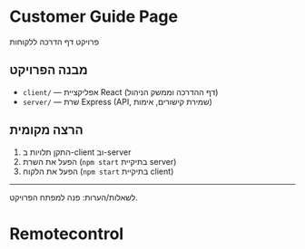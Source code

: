 # Customer Guide Page

פרויקט דף הדרכה ללקוחות

## מבנה הפרויקט
- `client/` — אפליקציית React (דף ההדרכה וממשק הניהול)
- `server/` — שרת Express (API, שמירת קישורים, אימות)

## הרצה מקומית
1. התקן תלויות ב-client וב-server
2. הפעל את השרת (`npm start` בתיקיית server)
3. הפעל את הלקוח (`npm start` בתיקיית client)

---

לשאלות/הערות: פנה למפתח הפרויקט.
# Remotecontrol
